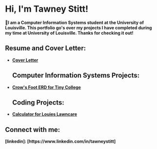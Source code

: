 <h1>Hi, I'm Tawney Stitt! <a href="[https://www.linkedin.com/in/tawneystitt/]"></a> </h1>

<b>💬I am a Computer Information Systems student at the University of Louisville. This portfolio go's over my projects I have completed during my time at University of Louisville. Thanks for checking it out!</br>

<h2>Resume and Cover Letter:</h2>

  - [Cover Letter](https://github.com/Tawneystitt/CoverLetter1)


    <h2>Computer Information Systems Projects:</h2>

  - [Crow's Foot ERD for Tiny College](https://github.com/Tawneystitt/Crow-s-Foot-Notation-ERD)


    <h2>Coding Projects:</h2>

  - [Calculator for Louies Lawncare](https://github.com/Tawneystitt/Program-Calculator/blob/main/README.md)






<h2> Connect with me:</h2>
[linkedin]: [https://www.linkedin.com/in/tawneystitt]


<!--
**Tawneystitt/Tawneystitt** is a ✨ _special_ ✨ repository because its `README.md` (this file) appears on your GitHub profile.

Here are some ideas to get you started:

- 🔭 I’m currently working on ...
- 🌱 I’m currently learning ...
- 👯 I’m looking to collaborate on ...
- 🤔 I’m looking for help with ...
- 💬 Ask me about ...
- 📫 How to reach me: ...
- 😄 Pronouns: ...
- ⚡ Fun fact: ...
-->
